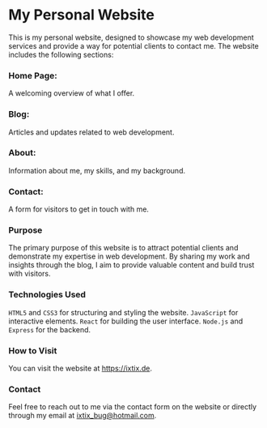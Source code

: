 # My Personal Website
This is my personal website, designed to showcase my web development services and provide a way for potential clients to contact me. The website includes the following sections:

### Home Page: 
A welcoming overview of what I offer.
### Blog: 
Articles and updates related to web development.
### About: 
Information about me, my skills, and my background.
### Contact: 
A form for visitors to get in touch with me.

### Purpose
The primary purpose of this website is to attract potential clients and demonstrate my expertise in web development. By sharing my work and insights through the blog, I aim to provide valuable content and build trust with visitors.

### Technologies Used
`HTML5` and `CSS3` for structuring and styling the website.
`JavaScript` for interactive elements.
`React` for building the user interface.
`Node.js` and `Express` for the backend.

### How to Visit
You can visit the website at https://ixtix.de.
### Contact
Feel free to reach out to me via the contact form on the website or directly through my email at ixtix_bug@hotmail.com.
